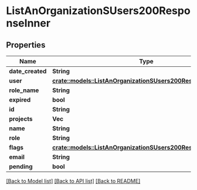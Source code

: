 # ListAnOrganizationSUsers200ResponseInner

## Properties

Name | Type | Description | Notes
------------ | ------------- | ------------- | -------------
**date_created** | **String** |  | 
**user** | [**crate::models::ListAnOrganizationSUsers200ResponseInnerUser**](List_an_Organization_s_Users_200_response_inner_user.md) |  | 
**role_name** | **String** |  | 
**expired** | **bool** |  | 
**id** | **String** |  | 
**projects** | **Vec<String>** |  | 
**name** | **String** |  | 
**role** | **String** |  | 
**flags** | [**crate::models::ListAnOrganizationSUsers200ResponseInnerFlags**](List_an_Organization_s_Users_200_response_inner_flags.md) |  | 
**email** | **String** |  | 
**pending** | **bool** |  | 

[[Back to Model list]](../README.md#documentation-for-models) [[Back to API list]](../README.md#documentation-for-api-endpoints) [[Back to README]](../README.md)


